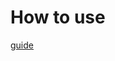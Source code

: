 # How to use 
[guide](https://scribehow.com/shared/How_to_Fork_a_GitHub_Repository_and_Add_Secrets__V76U8VAISIC9oMOz6kfsRA)
